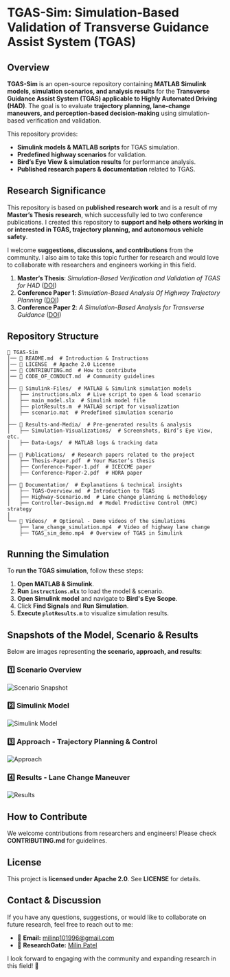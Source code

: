 # TGAS-Sim: Simulation-Based Validation of Transverse Guidance Assist System (TGAS)

## Overview
**TGAS-Sim** is an open-source repository containing **MATLAB Simulink models, simulation scenarios, and analysis results** for the **Transverse Guidance Assist System (TGAS) applicable to Highly Automated Driving (HAD)**. The goal is to evaluate **trajectory planning, lane-change maneuvers, and perception-based decision-making** using simulation-based verification and validation.

This repository provides:
- **Simulink models & MATLAB scripts** for TGAS simulation.
- **Predefined highway scenarios** for validation.
- **Bird’s Eye View & simulation results** for performance analysis.
- **Published research papers & documentation** related to TGAS.

## Research Significance
This repository is based on **published research work** and is a result of my **Master’s Thesis research**, which successfully led to two conference publications. I created this repository to **support and help others working in or interested in TGAS, trajectory planning, and autonomous vehicle safety**. 

I welcome **suggestions, discussions, and contributions** from the community. I also aim to take this topic further for research and would love to collaborate with researchers and engineers working in this field.

1. **Master’s Thesis**: *Simulation-Based Verification and Validation of TGAS for HAD* ([DOI](https://doi.org/10.13140/RG.2.2.21734.74567))
2. **Conference Paper 1**: *Simulation-Based Analysis Of Highway Trajectory Planning* ([DOI](https://doi.org/10.1109/iceccme52200.2021.9591044))
3. **Conference Paper 2**: *A Simulation-Based Analysis for Transverse Guidance* ([DOI](https://doi.org/10.1109/hora52670.2021.9461313))

## Repository Structure
```
📂 TGAS-Sim  
│── 📜 README.md  # Introduction & Instructions  
│── 📜 LICENSE  # Apache 2.0 License  
│── 📜 CONTRIBUTING.md  # How to contribute  
│── 📜 CODE_OF_CONDUCT.md  # Community guidelines  
│  
├── 📂 Simulink-Files/  # MATLAB & Simulink simulation models  
│   ├── instructions.mlx  # Live script to open & load scenario  
│   ├── main_model.slx  # Simulink model file  
│   ├── plotResults.m  # MATLAB script for visualization  
│   ├── scenario.mat  # Predefined simulation scenario  
│  
├── 📂 Results-and-Media/  # Pre-generated results & analysis  
│   ├── Simulation-Visualizations/  # Screenshots, Bird’s Eye View, etc.  
│   ├── Data-Logs/  # MATLAB logs & tracking data  
│  
├── 📂 Publications/  # Research papers related to the project  
│   ├── Thesis-Paper.pdf  # Your Master’s thesis  
│   ├── Conference-Paper-1.pdf  # ICECCME paper  
│   ├── Conference-Paper-2.pdf  # HORA paper  
│  
├── 📂 Documentation/  # Explanations & technical insights  
│   ├── TGAS-Overview.md  # Introduction to TGAS  
│   ├── Highway-Scenario.md  # Lane change planning & methodology  
│   ├── Controller-Design.md  # Model Predictive Control (MPC) strategy  
│  
└── 📂 Videos/  # Optional - Demo videos of the simulations  
    ├── lane_change_simulation.mp4  # Video of highway lane change  
    ├── TGAS_sim_demo.mp4  # Overview of TGAS in Simulink  
```

## Running the Simulation
To **run the TGAS simulation**, follow these steps:
1. **Open MATLAB & Simulink**.
2. **Run `instructions.mlx`** to load the model & scenario.
3. **Open Simulink model** and navigate to **Bird's Eye Scope**.
4. Click **Find Signals** and **Run Simulation**.
5. **Execute `plotResults.m`** to visualize simulation results.

## Snapshots of the Model, Scenario & Results
Below are images representing **the scenario, approach, and results**:

### **1️⃣ Scenario Overview**
![Scenario Snapshot](image.png)

### **2️⃣ Simulink Model**
![Simulink Model](image.png)

### **3️⃣ Approach - Trajectory Planning & Control**
![Approach](image.png)

### **4️⃣ Results - Lane Change Maneuver**
![Results](image.png)

## How to Contribute
We welcome contributions from researchers and engineers! Please check **CONTRIBUTING.md** for guidelines.

## License
This project is **licensed under Apache 2.0**. See **LICENSE** for details.

## Contact & Discussion
If you have any questions, suggestions, or would like to collaborate on future research, feel free to reach out to me:
- 📧 **Email:** milinp101996@gmail.com
- 🔗 **ResearchGate:** [Milin Patel](https://www.researchgate.net/profile/Milin-Patel?ev=hdr_xprf)

I look forward to engaging with the community and expanding research in this field! 🚀
